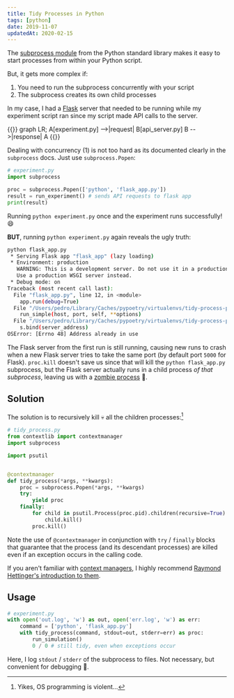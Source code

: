 ```yaml
---
title: Tidy Processes in Python
tags: [python]
date: 2019-11-07
updatedAt: 2020-02-15
---
```


The [subprocess module](https://docs.python.org/3/library/subprocess.html#subprocess.run) from the Python standard library makes it easy to start processes from within your Python script.

But, it gets more complex if:

1. You need to run the subprocess concurrently with your script
2. The subprocess creates its own child processes

In my case, I had a [Flask](https://flask.palletsprojects.com/en/1.1.x/) server that needed to be running while my experiment script ran since my script made API calls to the server.

{{<mermaid>}}
graph LR;
A[experiment.py] -->|request| B[api_server.py]
B -->|response| A
{{</mermaid>}}

Dealing with concurrency (1) is not too hard as its documented clearly in the `subprocess` docs.
Just use `subprocess.Popen`:

```python
# experiment.py
import subprocess

proc = subprocess.Popen(['python', 'flask_app.py'])
result = run_experiment() # sends API requests to flask app
print(result)
```

Running `python experiment.py` once and the experiment runs successfully! :smile:

**BUT**, running `python experiment.py` again reveals the ugly truth:

```sh
python flask_app.py
 * Serving Flask app "flask_app" (lazy loading)
 * Environment: production
   WARNING: This is a development server. Do not use it in a production deployment.
   Use a production WSGI server instead.
 * Debug mode: on
Traceback (most recent call last):
  File "flask_app.py", line 12, in <module>
    app.run(debug=True)
  File "/Users/pedro/Library/Caches/pypoetry/virtualenvs/tidy-process-py3.7/lib/python3.7/site-packages/flask/app.py", line 990, in run
    run_simple(host, port, self, **options)
  File "/Users/pedro/Library/Caches/pypoetry/virtualenvs/tidy-process-py3.7/lib/python3.7/site-packages/werkzeug/serving.py", line 988, in run_simple
    s.bind(server_address)
OSError: [Errno 48] Address already in use
```

The Flask server from the first run is still running, causing new runs to crash when a new Flask server tries to take the same port (by default port `5000` for Flask).
`proc.kill` doesn't save us since that will kill the `python flask_app.py` subprocess, but the Flask server actually runs in a child process _of that subprocess_, leaving us with a [zombie process](https://en.wikipedia.org/wiki/Zombie_process) :zombie:.

## Solution

The solution is to recursively kill :skull: all the children processes:[^1]
[^1]: Yikes, OS programming is violent...

```python
# tidy_process.py
from contextlib import contextmanager
import subprocess

import psutil


@contextmanager
def tidy_process(*args, **kwargs):
    proc = subprocess.Popen(*args, **kwargs)
    try:
        yield proc
    finally:
        for child in psutil.Process(proc.pid).children(recursive=True):
            child.kill()
        proc.kill()
```

Note the use of `@contextmanager` in conjunction with `try` / `finally` blocks that guarantee that the process (and its descendant processes) are killed even if an exception occurs in the calling code.

If you aren't familiar with [context managers](https://docs.python.org/3/library/contextlib.html#contextlib.contextmanager), I highly recommend [Raymond Hettinger's introduction to them](https://youtu.be/OSGv2VnC0go?t=2365).

## Usage

```python
# experiment.py
with open('out.log', 'w') as out, open('err.log', 'w') as err:
    command = ['python', 'flask_app.py']
    with tidy_process(command, stdout=out, stderr=err) as proc:
        run_simulation()
        0 / 0 # still tidy, even when exceptions occur
```

Here, I log `stdout` / `stderr` of the subprocess to files.
Not necessary, but convenient for debugging :bug:.
